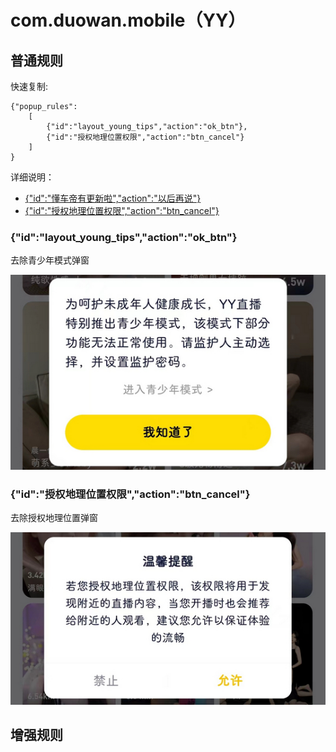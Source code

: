 # com.duowan.mobile（YY）

## 普通规则

快速复制:
```
{"popup_rules":
    [
        {"id":"layout_young_tips","action":"ok_btn"},
        {"id":"授权地理位置权限","action":"btn_cancel"}
    ]
}
```
详细说明：
- [{"id":"懂车帝有更新啦","action":"以后再说"}](#id懂车帝有更新啦action以后再说)
- [{"id":"授权地理位置权限","action":"btn_cancel"}](#id授权地理位置权限actionbtn_cancel)

### {"id":"layout_young_tips","action":"ok_btn"}
去除青少年模式弹窗

![](./assets/青少年模式弹窗.jpg)

### {"id":"授权地理位置权限","action":"btn_cancel"}
去除授权地理位置弹窗

![](./assets/授权地理位置弹窗.jpg)

## 增强规则
